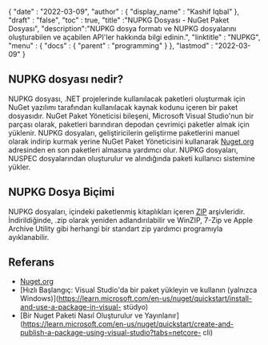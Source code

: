 {
  "date" : "2022-03-09",
  "author" : {
    "display_name" : "Kashif Iqbal"
},
  "draft" : "false",
  "toc" : true,
  "title" :"NUPKG Dosyası - NuGet Paket Dosyası",
  "description":"NUPKG dosya formatı ve NUPKG dosyalarını oluşturabilen ve açabilen API'ler hakkında bilgi edinin.",
  "linktitle" : "NUPKG",
  "menu" : {
    "docs" : {
      "parent" : "programming"
}
},
  "lastmod" : "2022-03-09"
}

## NUPKG dosyası nedir?

NUPKG dosyası, .NET projelerinde kullanılacak paketleri oluşturmak için NuGet yazılımı tarafından kullanılacak kaynak kodunu içeren bir paket dosyasıdır. NuGet Paket Yöneticisi bileşeni, Microsoft Visual Studio'nun bir parçası olarak, paketleri barındıran depodan çevrimiçi paketler almak için yüklenir. NUPKG dosyaları, geliştiricilerin geliştirme paketlerini manuel olarak indirip kurmak yerine NuGet Paket Yöneticisini kullanarak [Nuget.org](https://nuget.org) adresinden en son paketleri almasına yardımcı olur. NUPKG dosyaları, NUSPEC dosyalarından oluşturulur ve alındığında paketi kullanıcı sistemine yükler.

## NUPKG Dosya Biçimi

NUPKG dosyaları, içindeki paketlenmiş kitaplıkları içeren [ZIP](/tr/compression/zip/) arşivleridir. İndirildiğinde, .zip olarak yeniden adlandırılabilir ve WinZIP, 7-Zip ve Apple Archive Utility gibi herhangi bir standart zip yardımcı programıyla ayıklanabilir.

## Referans

* [Nuget.org](https://nuget.org)
* [Hızlı Başlangıç: Visual Studio'da bir paket yükleyin ve kullanın (yalnızca Windows)](https://learn.microsoft.com/en-us/nuget/quickstart/install-and-use-a-package-in-visual- stüdyo)
* [Bir Nuget Paketi Nasıl Oluşturulur ve Yayınlanır](https://learn.microsoft.com/en-us/nuget/quickstart/create-and-publish-a-package-using-visual-studio?tabs=netcore- cli)

